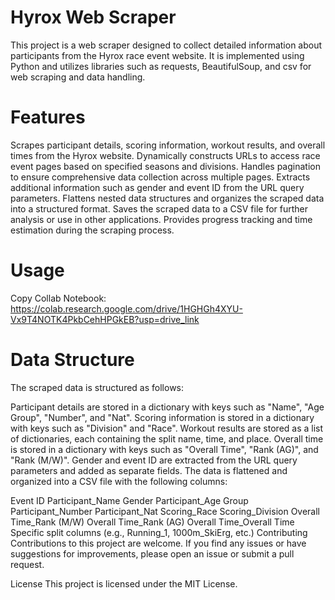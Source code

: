 # Hyrox Web Scraper
This project is a web scraper designed to collect detailed information about participants from the Hyrox race event website. It is implemented using Python and utilizes libraries such as requests, BeautifulSoup, and csv for web scraping and data handling.

# Features
Scrapes participant details, scoring information, workout results, and overall times from the Hyrox website.
Dynamically constructs URLs to access race event pages based on specified seasons and divisions.
Handles pagination to ensure comprehensive data collection across multiple pages.
Extracts additional information such as gender and event ID from the URL query parameters.
Flattens nested data structures and organizes the scraped data into a structured format.
Saves the scraped data to a CSV file for further analysis or use in other applications.
Provides progress tracking and time estimation during the scraping process.

# Usage
Copy Collab Notebook: https://colab.research.google.com/drive/1HGHGh4XYU-Vx9T4NOTK4PkbCehHPGkEB?usp=drive_link

# Data Structure
The scraped data is structured as follows:

Participant details are stored in a dictionary with keys such as "Name", "Age Group", "Number", and "Nat".
Scoring information is stored in a dictionary with keys such as "Division" and "Race".
Workout results are stored as a list of dictionaries, each containing the split name, time, and place.
Overall time is stored in a dictionary with keys such as "Overall Time", "Rank (AG)", and "Rank (M/W)".
Gender and event ID are extracted from the URL query parameters and added as separate fields.
The data is flattened and organized into a CSV file with the following columns:

Event ID
Participant_Name
Gender
Participant_Age Group
Participant_Number
Participant_Nat
Scoring_Race
Scoring_Division
Overall Time_Rank (M/W)
Overall Time_Rank (AG)
Overall Time_Overall Time
Specific split columns (e.g., Running_1, 1000m_SkiErg, etc.)
Contributing
Contributions to this project are welcome. If you find any issues or have suggestions for improvements, please open an issue or submit a pull request.

License
This project is licensed under the MIT License.
